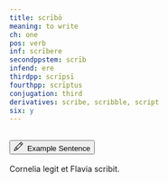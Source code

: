 ```yaml
---
title: scrībō
meaning: to write
ch: one
pos: verb
inf: scrībere
secondppstem: scrīb
infend: ere
thirdpp: scrīpsī
fourthpp: scrīptus
conjugation: third
derivatives: scribe, scribble, script
six: y
---
```

<div class="accordion caro-accordion" id="scribo">
    <div class="accordion-item">
          <h2 class="accordion-header">
            <button class="accordion-button collapsed" type="button" data-bs-toggle="collapse" data-bs-target="#scribo1" aria-expanded="false" aria-controls="scribo1">
              <svg xmlns="http://www.w3.org/2000/svg" width="16" height="16" fill="currentColor" class="bi bi-pencil" viewBox="0 0 16 16"><path d="M12.146.146a.5.5 0 0 1 .708 0l3 3a.5.5 0 0 1 0 .708l-10 10a.5.5 0 0 1-.168.11l-5 2a.5.5 0 0 1-.65-.65l2-5a.5.5 0 0 1 .11-.168zM11.207 2.5 13.5 4.793 14.793 3.5 12.5 1.207zm1.586 3L10.5 3.207 4 9.707V10h.5a.5.5 0 0 1 .5.5v.5h.5a.5.5 0 0 1 .5.5v.5h.293zm-9.761 5.175-.106.106-1.528 3.821 3.821-1.528.106-.106A.5.5 0 0 1 5 12.5V12h-.5a.5.5 0 0 1-.5-.5V11h-.5a.5.5 0 0 1-.468-.325"/>
</svg>&#160; Example Sentence
            </button>
          </h2>
          <div id="scribo1" class="accordion-collapse collapse">
            <div class="accordion-body">
              Cornelia
              <a data-bs-toggle="tooltip" data-bs-title="reads">legit</a>
              <a data-bs-toggle="tooltip" data-bs-title="and">et</a> 
              Flavia 
              <span class="{{ page.pos }}-underline"><a data-bs-toggle="tooltip" data-bs-title="writes">scribit.</a></span>
            </div>
          </div>
        </div>
</div>